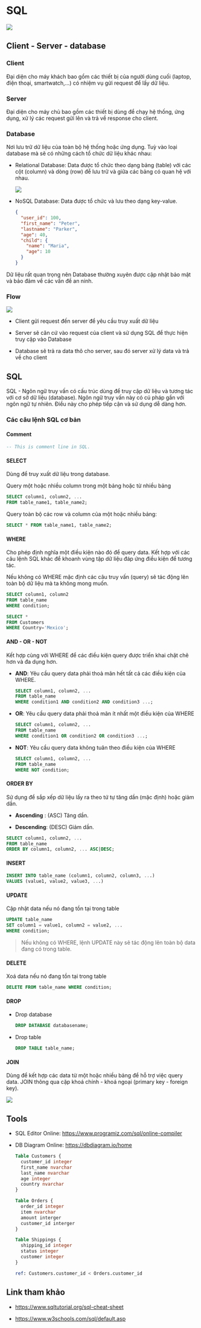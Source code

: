# SQL

![](../_images/sql-banner.jpeg)

## Client - Server - database

### Client

Đại diện cho máy khách bao gồm các thiết bị của người dùng cuối (laptop, điện thoại, smartwatch,...) có nhiệm vụ gửi request để lấy dữ liệu.

### Server

Đại diện cho máy chủ bao gồm các thiết bị dùng để chạy hệ thống, ứng dụng, xử lý các request gửi lên và trả về response cho client.

### Database

Nơi lưu trữ dữ liệu của toàn bộ hệ thống hoặc ứng dụng. Tuỳ vào loại database mà sẽ có những cách tổ chức dữ liệu khác nhau:

- Relational Database: Data được tổ chức theo dạng bảng (table) với các cột (column) và dòng (row) để lưu trữ và giữa các bảng có quan hệ với nhau.

  ![](../_images/sql-table-example.png)

- NoSQL Database: Data được tổ chức và lưu theo dạng key-value.

  ```json
  {
    "user_id": 100,
    "first_name": "Peter",
    "lastname": "Parker",
    "age": 40,
    "child": {
      "name": "Maria",
      "age": 10
    }
  }
  ```

Dữ liệu rất quan trọng nên Database thường xuyên được cập nhật bảo mật và bảo đảm về các vấn đề an ninh.

### Flow

![](../_images/sql-flow.png)

- Client gửi request đến server để yêu cầu truy xuất dữ liệu

- Server sẽ căn cứ vào request của client và sử dụng SQL để thực hiện truy cập vào Database

- Database sẽ trả ra data thô cho server, sau đó server xử lý data và trả về cho client

## SQL

SQL - Ngôn ngữ truy vấn có cấu trúc dùng để truy cập dữ liệu và tương tác với cơ sở dữ liệu (database).
Ngôn ngữ truy vấn này có cú pháp gần với ngôn ngữ tự nhiên. Điều này cho phép tiếp cận và sử dụng dễ dàng hơn.

### Các câu lệnh SQL cơ bản

#### Comment

```sql
-- This is comment line in SQL.
```

#### SELECT

Dùng để truy xuất dữ liệu trong database.

Query một hoặc nhiều column trong một bảng hoặc từ nhiều bảng

```sql
SELECT column1, column2, ...
FROM table_name1, table_name2;
```

Query toàn bộ các row và column của một hoặc nhiều bảng:

```sql
SELECT * FROM table_name1, table_name2;
```

#### WHERE

Cho phép định nghĩa một điều kiện nào đó để query data. Kết hợp với các câu lệnh SQL khác để khoanh vùng tập dữ liệu đáp ứng điều kiện để tương tác.

Nếu không có WHERE mặc định các câu truy vấn (query) sẽ tác động lên toàn bộ dữ liệu mà ta không mong muốn.

```sql
SELECT column1, column2
FROM table_name
WHERE condition;
```

```sql
SELECT *
FROM Customers
WHERE Country='Mexico';
```

#### AND - OR - NOT

Kết hợp cùng với WHERE để các điều kiện query được triển khai chặt chẽ hơn và đa dụng hơn.

- **AND**: Yêu cầu query data phải thoả mãn hết tất cả các điều kiện của WHERE.

  ```sql
  SELECT column1, column2, ...
  FROM table_name
  WHERE condition1 AND condition2 AND condition3 ...;
  ```

- **OR**: Yêu cầu query data phải thoả mãn ít nhất một điều kiện của WHERE

  ```sql
  SELECT column1, column2, ...
  FROM table_name
  WHERE condition1 OR condition2 OR condition3 ...;
  ```

- **NOT**: Yêu cầu query data không tuân theo điều kiện của WHERE

  ```sql
  SELECT column1, column2, ...
  FROM table_name
  WHERE NOT condition;
  ```

#### ORDER BY

Sử dụng để sắp xếp dữ liệu lấy ra theo tứ tự tăng dần (mặc định) hoặc giảm dần.

- **Ascending** : (ASC) Tăng dần.

- **Descending**: (DESC) Giảm dần.

```sql
SELECT column1, column2, ...
FROM table_name
ORDER BY column1, column2, ... ASC|DESC;
```

#### INSERT

```sql
INSERT INTO table_name (column1, column2, column3, ...)
VALUES (value1, value2, value3, ...)
```

#### UPDATE

Cập nhật data nếu nó đang tồn tại trong table

```sql
UPDATE table_name
SET column1 = value1, column2 = value2, ...
WHERE condition;
```

> Nếu không có WHERE, lệnh UPDATE này sẽ tác động lên toàn bộ data đang có trong table.

#### DELETE

Xoá data nếu nó đang tồn tại trong table

```sql
DELETE FROM table_name WHERE condition;
```

#### DROP

- Drop database

  ```sql
  DROP DATABASE databasename;
  ```

- Drop table

  ```sql
  DROP TABLE table_name;
  ```

#### JOIN

Dùng để kết hợp các data từ một hoặc nhiều bảng để hỗ trợ việc query data. JOIN thông qua cặp khoá chính - khoá ngoại (primary key - foreign key).

![](../_images/sql-join-relationship.png)

## Tools

- SQL Editor Online: https://www.programiz.com/sql/online-compiler

- DB Diagram Online: https://dbdiagram.io/home

  ```sql
  Table Customers {
    customer_id integer
    first_name nvarchar
    last_name nvarchar
    age integer
    country nvarchar
  }

  Table Orders {
    order_id integer
    item nvarchar
    amount interger
    customer_id interger
  }

  Table Shippings {
    shipping_id integer
    status integer
    customer integer
  }

  ref: Customers.customer_id < Orders.customer_id
  ```

## Link tham khảo

- https://www.sqltutorial.org/sql-cheat-sheet

- https://www.w3schools.com/sql/default.asp
